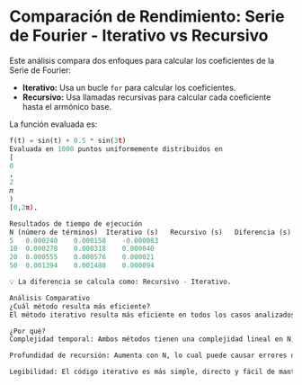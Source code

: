 # Comparación de Rendimiento: Serie de Fourier - Iterativo vs Recursivo

Este análisis compara dos enfoques para calcular los coeficientes de la Serie de Fourier:

- **Iterativo:** Usa un bucle `for` para calcular los coeficientes.
- **Recursivo:** Usa llamadas recursivas para calcular cada coeficiente hasta el armónico base.

La función evaluada es:
```python
f(t) = sin(t) + 0.5 * sin(3t)
Evaluada en 1000 puntos uniformemente distribuidos en 
[
0
,
2
𝜋
)
[0,2π).

Resultados de tiempo de ejecución
N (número de términos)	Iterativo (s)	Recursivo (s)	Diferencia (s)
5	0.000240	0.000158	-0.000083
10	0.000278	0.000318	0.000040
20	0.000555	0.000576	0.000021
50	0.001394	0.001488	0.000094

💡 La diferencia se calcula como: Recursivo - Iterativo.

Análisis Comparativo
¿Cuál método resulta más eficiente?
El método iterativo resulta más eficiente en todos los casos analizados, especialmente a medida que aumenta el número de armónicos N.

¿Por qué?
Complejidad temporal: Ambos métodos tienen una complejidad lineal en N, pero el enfoque recursivo introduce mayor sobrecarga por las múltiples llamadas a funciones.

Profundidad de recursión: Aumenta con N, lo cual puede causar errores de desbordamiento de pila (stack overflow) para valores grandes.

Legibilidad: El código iterativo es más simple, directo y fácil de mantener. El recursivo es más elegante conceptualmente, pero más difícil de depurar y extender.
